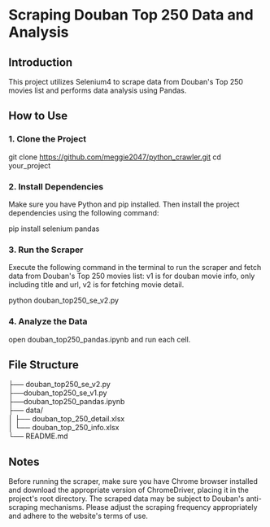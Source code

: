 # Scraping Douban Top 250 Data and Analysis

## Introduction

This project utilizes Selenium4 to scrape data from Douban's Top 250 movies list and performs data analysis using Pandas.

## How to Use

### 1. Clone the Project

git clone https://github.com/meggie2047/python_crawler.git
cd your_project

### 2. Install Dependencies

Make sure you have Python and pip installed. Then install the project dependencies using the following command:

pip install selenium pandas

### 3. Run the Scraper

Execute the following command in the terminal to run the scraper and fetch data from Douban's Top 250 movies list:
v1 is for douban movie info, only including title and url, v2 is for fetching movie detail.

python douban_top250_se_v2.py

### 4. Analyze the Data

open douban_top250_pandas.ipynb and run each cell.

## File Structure

├── douban_top250_se_v2.py   
├──douban_top250_se_v1.py            
├──douban_top250_pandas.ipynb   
├── data/                     
│   ├── douban_top_250_detail.xlsx    
│   └── douban_top_250_info.xlsx     
└── README.md 

## Notes

Before running the scraper, make sure you have Chrome browser installed and download the appropriate version of ChromeDriver, placing it in the project's root directory.
The scraped data may be subject to Douban's anti-scraping mechanisms. Please adjust the scraping frequency appropriately and adhere to the website's terms of use.
